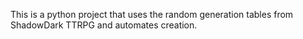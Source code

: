 This is a python project that uses the random generation tables from ShadowDark TTRPG and automates creation.